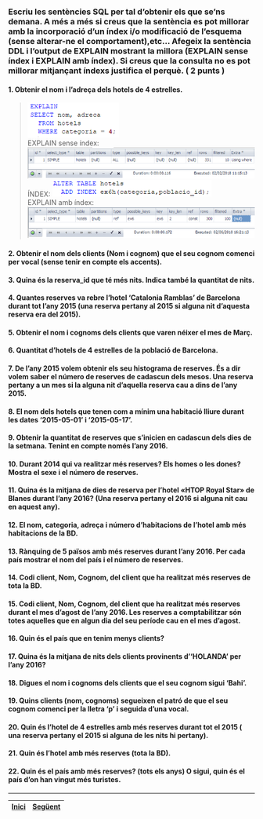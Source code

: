 ### Escriu les sentències SQL per tal d’obtenir els que se’ns demana. A més a més si creus que la sentència es pot millorar amb la incorporació d’un índex i/o modificació de l’esquema (sense alterar-ne el comportament),etc... Afegeix la sentència DDL i l’output de EXPLAIN mostrant la millora (EXPLAIN sense índex i EXPLAIN amb índex). Si creus que la consulta no es pot millorar mitjançant índexs justifica el perquè. ( 2 punts )
  
#### 1. Obtenir el nom i l’adreça dels hotels de 4 estrelles.  
>  ![1](https://raw.githubusercontent.com/Josep88/MP02UF3-A1/master/img/exercici1/01.PNG)  
EXPLAIN sense índex:
>  ![1](https://raw.githubusercontent.com/Josep88/MP02UF3-A1/master/img/exercici1/010.PNG)  
ÍNDEX:
>  ![1](https://raw.githubusercontent.com/Josep88/MP02UF3-A1/master/img/exercici1/06i.PNG)  
EXPLAIN amb índex:
>  ![1](https://raw.githubusercontent.com/Josep88/MP02UF3-A1/master/img/exercici1/012.PNG)  

#### 2. Obtenir el nom dels clients (Nom i cognom) que el seu cognom comenci per vocal (sense tenir en compte els accents).  
#### 3. Quina és la reserva_id que té més nits. Indica també la quantitat de nits.  
#### 4. Quantes reserves va rebre l’hotel ‘Catalonia Ramblas’ de Barcelona durant tot  l’any 2015 (una reserva pertany al 2015 si alguna nit d’aquesta reserva era del 2015).  
#### 5. Obtenir el nom i cognoms dels clients que varen néixer el mes de Març.  
#### 6. Quantitat d’hotels de 4 estrelles de la població de Barcelona.  
#### 7. De l’any 2015 volem obtenir els seu histograma de reserves. És a dir volem saber el número de reserves de cadascun dels mesos. Una reserva pertany a un mes si la alguna nit d’aquella reserva cau a dins de l’any 2015.  
#### 8. El nom dels hotels que tenen com a mínim una habitació lliure durant les dates ‘2015-05-01’ i ‘2015-05-17’.  
#### 9. Obtenir la quantitat de reserves que s’inicien en cadascun dels dies de la setmana. Tenint en compte només l’any 2016.   
#### 10. Durant 2014 qui va realitzar més reserves? Els homes o les dones? Mostra el sexe i el número de reserves.  
#### 11. Quina és la mitjana de dies de reserva per l’hotel «HTOP Royal Star» de Blanes durant l’any 2016? (Una reserva pertany el 2016 si alguna nit cau en aquest any).  
#### 12. El nom, categoria, adreça i número d’habitacions de l’hotel amb més habitacions de la BD.  
#### 13. Rànquing de 5 països amb més reserves durant l’any 2016. Per cada país mostrar el nom del país i el número de reserves.  
#### 14. Codi client, Nom, Cognom, del client que ha realitzat més reserves de tota la BD.  
#### 15. Codi client, Nom, Cognom, del client que ha realitzat més reserves durant el mes d’agost de l’any 2016. Les reserves a comptabilitzar són totes aquelles que en algun dia del seu període cau en el mes d’agost.  
#### 16. Quin és el país que en tenim menys clients?  
#### 17. Quina és la mitjana de nits dels clients provinents d’‘HOLANDA’ per l’any 2016?  
#### 18. Digues el nom i cognoms dels clients que el seu cognom sigui ‘Bahi’.  
#### 19. Quins clients (nom, cognoms) segueixen el patró de que el seu cognom comenci per la lletra ‘p’  i seguida d’una vocal.  
#### 20. Quin és l’hotel de 4 estrelles amb més reserves durant tot el 2015 ( una reserva pertany el 2015 si alguna de les nits hi pertany).  
#### 21. Quin és l’hotel amb més reserves (tota la BD).  
#### 22. Quin és el país amb més reserves? (tots els anys) O sigui, quin és el país d’on han vingut més turistes.  
  
***
|[Inici](https://github.com/Josep88/MP02UF3-A1)|[Següent](https://github.com/Josep88/MP02UF3-A1/blob/master/Exercicis/exercici2.md)|
|:-:|:-:|
